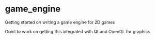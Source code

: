 # game_engine

Getting started on writing a game engine for 2D games

Goint to work on getting this integrated with Qt and OpenGL for graphics
